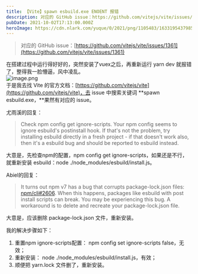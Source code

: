 ```yaml
---
title: 【Vite】spawn esbuild.exe ENOENT 报错
description: 对应的 GitHub issue：https://github.com/vitejs/vite/issues/1361在搭建过程中运行得好好的，突然安装了vuex之后，再重新运行 yarn dev 就报错了，整得我一脸懵逼，风中凌乱。于是我去找 Vite 的官方文档：https://githu...
pubDate: 2021-10-02T17:13:00.000Z
heroImage: https://cdn.nlark.com/yuque/0/2021/png/1105483/1633195437985-056ec0b3-8385-4f8b-a471-b063bb1e7888.png
---
```


> 对应的 GitHub issue：[https://github.com/vitejs/vite/issues/1361](https://github.com/vitejs/vite/issues/1361)

在搭建过程中运行得好好的，突然安装了vuex之后，再重新运行 yarn dev 就报错了，整得我一脸懵逼，风中凌乱。<br />![image.png](https://cdn.nlark.com/yuque/0/2021/png/1105483/1633195437985-056ec0b3-8385-4f8b-a471-b063bb1e7888.png#clientId=uecc6a7de-0cc1-4&from=paste&height=409&id=u4ff73f4a&originHeight=409&originWidth=799&originalType=binary&ratio=1&size=54951&status=done&style=none&taskId=u85c061fa-f115-4d53-bb76-b7f7880ec63&width=799)<br />于是我去找 Vite 的官方文档：[https://github.com/vitejs/vite](https://github.com/vitejs/vite)，去 issue 中搜索关键词 **spawn esbuild.exe，**果然有对应的 issue。

尤雨溪的回复：
> Check npm config get ignore-scripts. Your npm config seems to ignore esbuild's postinstall hook.
> If that's not the problem, try installing esbuild directly in a fresh project - if that doesn't work also, then it's a esbuild bug and should be reported to esbuild instead.

大意是，先检查npm的配置，npm config get ignore-scripts，如果还是不行，就重新安装 esbuild：node ./node_modules/esbuild/install.js。

Abiel的回复：
> It turns out npm v7 has a bug that corrupts package-lock.json files: [npm/cli#2606](https://github.com/npm/cli/issues/2606). When this happens, packages like esbuild with post install scripts can break. You may be experiencing this bug. A workaround is to delete and recreate your package-lock.json file.

大意是，应该删除 package-lock.json 文件，重新安装。

我的解决步骤如下：

1. 重置npm ignore-scripts配置： npm config set ignore-scripts false，无效；
2. 重新安装： node ./node_modules/esbuild/install.js，有效；
3. 顺便把 yarn.lock 文件删了，重新安装。

